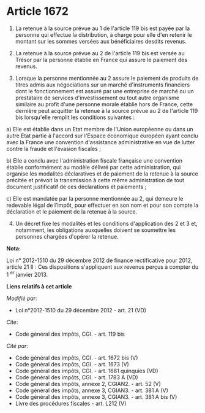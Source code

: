 # Article 1672

1. La retenue à la source prévue au 1 de l'article 119 bis est payée par la personne qui effectue la distribution, à charge
pour elle d'en retenir le montant sur les sommes versées aux bénéficiaires desdits revenus. 

2. La retenue à la source prévue au 2 de l'article 119 bis est versée au Trésor par la personne établie en France qui assure
le paiement des revenus. 

3. Lorsque la personne mentionnée au 2 assure le paiement de produits de titres admis aux négociations sur un marché
d'instruments financiers dont le fonctionnement est assuré par une entreprise de marché ou un prestataire de services
d'investissement ou tout autre organisme similaire au profit d'une personne morale établie hors de France, cette dernière
peut acquitter la retenue à la source prévue au 2 de l'article 119 bis lorsqu'elle remplit les conditions suivantes : 

a) Elle est établie dans un Etat membre de l'Union européenne ou dans un autre Etat partie à l'accord sur l'Espace économique
européen ayant conclu avec la France une convention d'assistance administrative en vue de lutter contre la fraude et
l'évasion fiscales ; 

b) Elle a conclu avec l'administration fiscale française une convention établie conformément au modèle délivré par cette
administration, qui organise les modalités déclaratives et de paiement de la retenue à la source précitée et prévoit la
transmission à cette même administration de tout document justificatif de ces déclarations et paiements ; 

c) Elle est mandatée par la personne mentionnée au 2, qui demeure le redevable légal de l'impôt, pour effectuer en son nom et
pour son compte la déclaration et le paiement de la retenue à la source. 

4. Un décret fixe les modalités et les conditions d'application des 2 et 3 et, notamment, les obligations auxquelles doivent
se soumettre les personnes chargées d'opérer la retenue.

**Nota:**

Loi n° 2012-1510 du 29 décembre 2012 de finance rectificative pour 2012, article 21 II : Ces dispositions s'appliquent aux
revenus perçus à compter du 1
  <sup>er</sup> janvier 2013.

**Liens relatifs à cet article**

_Modifié par_:

  - Loi n°2012-1510 du 29 décembre 2012 - art. 21 (VD)

_Cite_:

  - Code général des impôts, CGI. - art. 119 bis

_Cité par_:

  - Code général des impôts, CGI. - art. 1672 bis (V)
  - Code général des impôts, CGI. - art. 1673 (V)
  - Code général des impôts, CGI. - art. 1681 quinquies (VD)
  - Code général des impôts, CGI. - art. 1783 A (VD)
  - Code général des impôts, annexe 2, CGIAN2. - art. 52 (V)
  - Code général des impôts, annexe 3, CGIAN3. - art. 381 A (V)
  - Code général des impôts, annexe 3, CGIAN3. - art. 381 A bis (V)
  - Livre des procédures fiscales - art. L212 (V)
